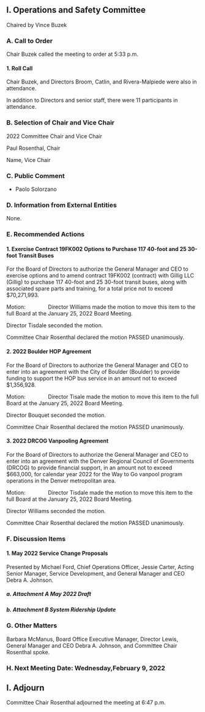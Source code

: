 ## I. Operations and Safety Committee

Chaired by Vince Buzek

### A. Call to Order

Chair Buzek called the meeting to order at 5:33 p.m.

#### 1. Roll Call

Chair Buzek, and Directors Broom, Catlin, and Rivera-Malpiede were also in attendance.

In addition to Directors and senior staff, there were 11 participants in attendance.

### B. Selection of Chair and Vice Chair

2022 Committee Chair and Vice Chair

Paul Rosenthal, Chair

Name, Vice Chair

### C. Public Comment

- Paolo Solorzano

### D. Information from External Entities

None.

### E. Recommended Actions

#### 1. Exercise Contract 19FK002 Options to Purchase 117 40-foot and 25 30-foot Transit Buses

For the Board of Directors to authorize the General Manager and CEO to exercise options and to amend contract 19FK002 (contract) with Gillig LLC (Gillig) to purchase 117 40-foot and 25 30-foot transit buses, along with associated spare parts and training, for a total price not to exceed $70,271,993.

Motion:               Director Williams made the motion to move this item to the full Board at the January 25, 2022 Board Meeting.

Director Tisdale seconded the motion.

Committee Chair Rosenthal declared the motion PASSED unanimously.

#### 2. 2022 Boulder HOP Agreement

For the Board of Directors to authorize the General Manager and CEO to enter into an agreement with the City of Boulder (Boulder) to provide funding to support the HOP bus service in an amount not to exceed $1,356,928.

Motion:               Director Tisale made the motion to move this item to the full Board at the January 25, 2022 Board Meeting.

Director Bouquet seconded the motion.

Committee Chair Rosenthal declared the motion PASSED unanimously.

#### 3. 2022 DRCOG Vanpooling Agreement

For the Board of Directors to authorize the General Manager and CEO to enter into an agreement with the Denver Regional Council of Governments (DRCOG) to provide financial support, in an amount not to exceed $663,000, for calendar year 2022 for the Way to Go vanpool program operations in the Denver metropolitan area.

Motion:               Director Tisdale made the motion to move this item to the full Board at the January 25, 2022 Board Meeting.

Director Williams seconded the motion.

Committee Chair Rosenthal declared the motion PASSED unanimously.

### F. Discussion Items

#### 1. May 2022 Service Change Proposals

Presented by Michael Ford, Chief Operations Officer, Jessie Carter, Acting Senior Manager, Service Development, and General Manager and CEO Debra A. Johnson.

##### a. Attachment A May 2022 Draft

##### b. Attachment B System Ridership Update

### G. Other Matters

Barbara McManus, Board Office Executive Manager, Director Lewis, General Manager and CEO Debra A. Johnson, and Committee Chair Rosenthal spoke.

### H. Next Meeting Date: Wednesday,February 9, 2022

## I. Adjourn

Committee Chair Rosenthal adjourned the meeting at 6:47 p.m.